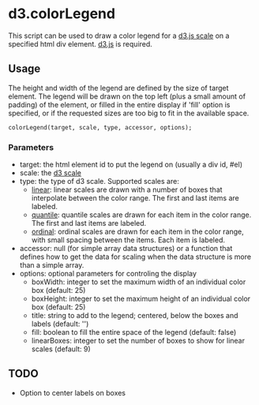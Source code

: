 # d3.colorLegend

This script can be used to draw a color legend for a [d3.js scale](https://github.com/mbostock/d3/wiki/Scales) on a specified html div element. [d3.js](http://mbostock.github.com/d3/) is required.

## Usage
The height and width of the legend are defined by the size of target element. The legend will be drawn on the top left (plus a small amount of padding) of the element, or filled in the entire display if 'fill' option is specified, or if the requested sizes are too big to fit in the available space. 

    colorLegend(target, scale, type, accessor, options);

### Parameters
  * target: the html element id to put the legend on (usually a div id, #el)
  * scale: the [d3 scale](https://github.com/mbostock/d3/wiki/Scales)
  * type: the type of d3 scale. Supported scales are:
    * [linear](https://github.com/mbostock/d3/wiki/Quantitative-Scales#wiki-linear): linear scales are drawn with a number of boxes that interpolate between the color range. The first and last items are labeled.
    * [quantile](https://github.com/mbostock/d3/wiki/Quantitative-Scales#wiki-quantile): quantile scales are drawn for each item in the color range. The first and last items are labeled.
    * [ordinal](https://github.com/mbostock/d3/wiki/Ordinal-Scales#wiki-ordinal): ordinal scales are drawn for each item in the color range, with small spacing between the items. Each item is labeled.
  * accessor: null (for simple array data structures) or a function that defines how to get the data for scaling when the data structure is more than a simple array.
  * options: optional parameters for controling the display
    * boxWidth:  integer to set the maximum width of an individual color box (default: 25)
    * boxHeight:  integer to set the maximum height of an individual color box (default: 25)
    * title:  string to add to the legend; centered, below the boxes and labels (default: '')
    * fill:  boolean to fill the entire space of the legend (default: false)
    * linearBoxes: integer to set the number of boxes to show for linear scales (default: 9)
  
  
## TODO
  * Option to center labels on boxes
